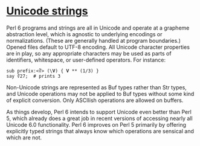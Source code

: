 [1]: http://rosettacode.org/wiki/Unicode_strings

# [Unicode strings][1]

Perl 6 programs and strings are all in Unicode and operate at a grapheme abstraction level, which is agnostic to underlying encodings or normalizations. (These are generally handled at program boundaries.) Opened files default to UTF-8 encoding. All Unicode character properties are in play, so any appropriate characters may be used as parts of identifiers, whitespace, or user-defined operators. For instance:

```perl6
sub prefix:<∛> (\𝐕) { 𝐕 ** (1/3) }
say ∛27;  # prints 3
```


Non-Unicode strings are represented as Buf types rather than Str types, and Unicode operations may not be applied to Buf types without some kind of explicit conversion. Only ASCIIish operations are allowed on buffers.



As things develop, Perl 6 intends to support Unicode even better than Perl 5, which already does a great job in recent versions of accessing nearly all Unicode 6.0 functionality. Perl 6 improves on Perl 5 primarily by offering explicitly typed strings that always know which operations are sensical and which are not.